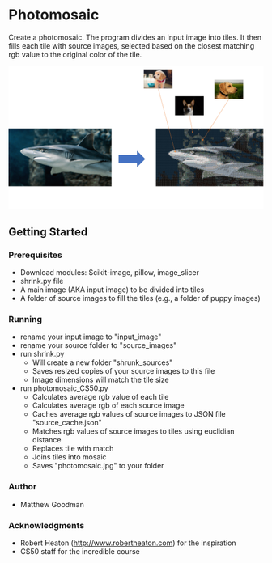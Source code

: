 # Photomosaic
</p>Create a photomosaic. The program divides an input image into tiles. 
It then fills each tile with source images, selected based on the closest 
matching rgb value to the original color of the tile.</p>

![Image of Generator](/readme_image.png)

## Getting Started
### Prerequisites
- Download modules: Scikit-image, pillow, image_slicer
- shrink.py file 
- A main image (AKA input image) to be divided into tiles
- A folder of source images to fill the tiles (e.g., a folder of puppy images)

### Running
- rename your input image to "input_image"
- rename your source folder to "source_images"
- run shrink.py 
    - Will create a new folder "shrunk_sources"
    - Saves resized copies of your source images to this file
    - Image dimensions will match the tile size
- run photomosaic_CS50.py
    - Calculates average rgb value of each tile 
    - Calculates average rgb of each source image
    - Caches average rgb values of source images to JSON file "source_cache.json"
    - Matches rgb values of source images to tiles using euclidian distance
    - Replaces tile with match
    - Joins tiles into mosaic
    - Saves "photomosaic.jpg" to your folder

### Author
- Matthew Goodman

### Acknowledgments
- Robert Heaton (http://www.robertheaton.com) for the inspiration
- CS50 staff for the incredible course




